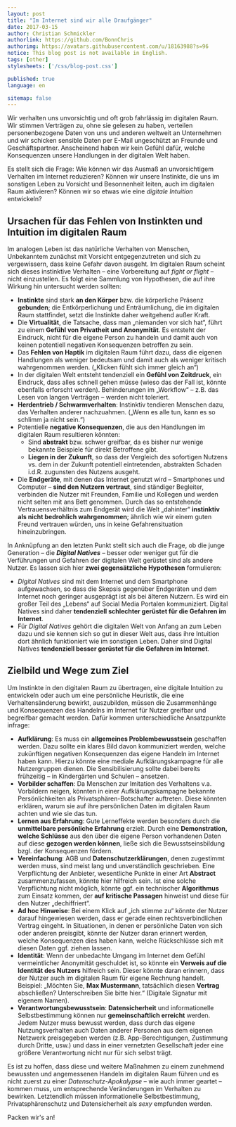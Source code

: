 ```yaml
---
layout: post
title: "Im Internet sind wir alle Draufgänger"
date: 2017-03-15
author: Christian Schmickler
authorlink: https://github.com/BonnChris
authorimg: https://avatars.githubusercontent.com/u/18163988?s=96
notice: This blog post is not available in English.
tags: [other]
stylesheets: ['/css/blog-post.css']

published: true
language: en

sitemap: false
---
```

Wir verhalten uns unvorsichtig und oft grob fahrlässig im digitalen Raum. Wir stimmen Verträgen zu, ohne sie gelesen zu haben, verteilen personenbezogene Daten von uns und anderen weltweit an Unternehmen und wir schicken sensible Daten per E-Mail ungeschützt an Freunde und Geschäftspartner. Anscheinend haben wir kein Gefühl dafür, welche Konsequenzen unsere Handlungen in der digitalen Welt haben.

Es stellt sich die Frage: Wie können wir das Ausmaß an unvorsichtigem Verhalten im Internet reduzieren? Können wir unsere Instinkte, die uns im sonstigen Leben zu Vorsicht und Besonnenheit leiten, auch im digitalen Raum aktivieren? Können wir so etwas wie eine _digitale Intuition_ entwickeln?

## Ursachen für das Fehlen von Instinkten und Intuition im digitalen Raum
Im analogen Leben ist das natürliche Verhalten von Menschen, Unbekanntem zunächst mit Vorsicht entgegenzutreten und sich zu vergewissern, dass keine Gefahr davon ausgeht. Im digitalen Raum scheint sich dieses instinktive Verhalten – eine Vorbereitung auf _fight or flight_ – nicht einzustellen. Es folgt eine Sammlung von Hypothesen, die auf ihre Wirkung hin untersucht werden sollten:

- **Instinkte** sind stark **an den Körper** bzw. die körperliche Präsenz **gebunden**; die Entkörperlichung und Enträumlichung, die im digitalen Raum stattfindet, setzt die Instinkte daher weitgehend außer Kraft.
- Die **Virtualität**, die Tatsache, dass man „niemanden vor sich hat“, führt zu einem **Gefühl von Privatheit und Anonymität**. Es entsteht der Eindruck, nicht für die eigene Person zu handeln und damit auch von keinen potentiell negativen Konsequenzen betroffen zu sein.
- Das **Fehlen von Haptik** im digitalen Raum führt dazu, dass die eigenen Handlungen als weniger bedeutsam und damit auch als weniger kritisch wahrgenommen werden. („Klicken fühlt sich immer gleich an“)
- In der digitalen Welt entsteht tendenziell ein **Gefühl von Zeitdruck**, ein Eindruck, dass alles schnell gehen müsse (wieso das der Fall ist, könnte ebenfalls erforscht werden). Behinderungen im „Workflow“ – z.B. das Lesen von langen Verträgen – werden nicht toleriert.
- **Herdentrieb / Schwarmverhalten**: Instinktiv tendieren Menschen dazu, das Verhalten anderer nachzuahmen. („Wenn es alle tun, kann es so schlimm ja nicht sein.“)
- Potentielle **negative Konsequenzen**, die aus den Handlungen im digitalen Raum resultieren könnten:
  - Sind **abstrakt** bzw. schwer greifbar, da es bisher nur wenige bekannte Beispiele für direkt Betroffene gibt.
  - **Liegen in der Zukunft**, so dass der Vergleich des sofortigen Nutzens vs. dem in der Zukunft potentiell eintretenden, abstrakten Schaden i.d.R. zugunsten des Nutzens ausgeht.
- Die **Endgeräte**, mit denen das Internet genutzt wird – Smartphones und Computer – **sind den Nutzern vertraut**, sind ständiger Begleiter, verbinden die Nutzer mit Freunden, Familie und Kollegen und werden nicht selten mit ans Bett genommen. Durch das so entstehende Vertrauensverhältnis zum Endgerät wird die Welt „dahinter“ **instinktiv als nicht bedrohlich wahrgenommen**; ähnlich wie wir einem guten Freund vertrauen würden, uns in keine Gefahrensituation hineinzubringen.

In Anknüpfung an den letzten Punkt stellt sich auch die Frage, ob die junge Generation – die **_Digital Natives_** – besser oder weniger gut für die Verführungen und Gefahren der digitalen Welt gerüstet sind als andere Nutzer. Es lassen sich hier **zwei gegensätzliche Hypothesen** formulieren:

- _Digital Natives_ sind mit dem Internet und dem Smartphone aufgewachsen, so dass die Skepsis gegenüber Endgeräten und dem Internet noch geringer ausgeprägt ist als bei älteren Nutzern. Es wird ein großer Teil des „Lebens“ auf Social Media Portalen kommuniziert. Digital Natives sind daher **tendenziell schlechter gerüstet für die Gefahren im Internet**.
- Für _Digital Natives_ gehört die digitalen Welt von Anfang an zum Leben dazu und sie kennen sich so gut in dieser Welt aus, dass ihre Intuition dort ähnlich funktioniert wie im sonstigen Leben. Daher sind Digital Natives **tendenziell besser gerüstet für die Gefahren im Internet**.

## Zielbild und Wege zum Ziel
Um Instinkte in den digitalen Raum zu übertragen, eine digitale Intuition zu entwickeln oder auch um eine persönliche Heuristik, die eine Verhaltensänderung bewirkt, auszubilden, müssen die Zusammenhänge und Konsequenzen des Handelns im Internet für Nutzer greifbar und begreifbar gemacht werden. Dafür kommen unterschiedliche Ansatzpunkte infrage:

- **Aufklärung**: Es muss ein **allgemeines Problembewusstsein** geschaffen werden. Dazu sollte ein klares Bild davon kommuniziert werden, welche zukünftigen negativen Konsequenzen das eigene Handeln im Internet haben kann. Hierzu könnte eine mediale Aufklärungskampagne für alle Nutzergruppen dienen. Die Sensibilisierung sollte dabei bereits frühzeitig – in Kindergärten und Schulen – ansetzen.
- **Vorbilder schaffen**: Da Menschen zur Imitation des Verhaltens v.a. Vorbildern neigen, könnten in einer Aufklärungskampagne bekannte Persönlichkeiten als Privatsphären-Botschafter auftreten. Diese könnten erklären, warum sie auf ihre persönlichen Daten im digitalen Raum achten und wie sie das tun.
- **Lernen aus Erfahrung**: Gute Lerneffekte werden besonders durch die **unmittelbare persönliche Erfahrung** erzielt. Durch eine **Demonstration, welche Schlüsse** aus den über die eigene Person vorhandenen Daten auf diese **gezogen werden können**, ließe sich die Bewusstseinsbildung bzgl. der Konsequenzen fördern.
- **Vereinfachung**: AGB und **Datenschutzerklärungen**, denen zugestimmt werden muss, sind meist lang und unverständlich geschrieben. Eine Verpflichtung der Anbieter, wesentliche Punkte in einer Art **Abstract** zusammenzufassen, könnte hier hilfreich sein. Ist eine solche Verpflichtung nicht möglich, könnte ggf. ein technischer **Algorithmus** zum Einsatz kommen, der **auf kritische Passagen** hinweist und diese für den Nutzer „dechiffriert“.
- **Ad hoc Hinweise**: Bei einem Klick auf „ich stimme zu“ könnte der Nutzer darauf hingewiesen werden, dass er gerade einen rechtsverbindlichen Vertrag eingeht. In Situationen, in denen er persönliche Daten von sich oder anderen preisgibt, könnte der Nutzer daran erinnert werden, welche Konsequenzen dies haben kann, welche Rückschlüsse sich mit diesen Daten ggf. ziehen lassen.
- **Identität**: Wenn der unbedachte Umgang im Internet dem Gefühl vermeintlicher Anonymität geschuldet ist, so könnte ein **Verweis auf die Identität des Nutzers** hilfreich sein. Dieser könnte daran erinnern, dass der Nutzer auch im digitalen Raum für eigene Rechnung handelt. Beispiel: „Möchten Sie, **Max Mustermann**, tatsächlich diesen **Vertrag** abschließen? Unterschreiben Sie bitte hier.“ (Digitale Signatur mit eigenem Namen).
- **Verantwortungsbewusstsein**: **Datensicherheit** und informationelle Selbstbestimmung können nur **gemeinschaftlich erreicht** werden. Jedem Nutzer muss bewusst werden, dass durch das eigene Nutzungsverhalten auch Daten anderer Personen aus dem eigenen Netzwerk preisgegeben werden (z.B. App-Berechtigungen, Zustimmung durch Dritte, usw.) und dass in einer vernetzten Gesellschaft jeder eine größere Verantwortung nicht nur für sich selbst trägt.

Es ist zu hoffen, dass diese und weitere Maßnahmen zu einem zunehmend bewussten und angemessenen Handeln im digitalen Raum führen und es nicht zuerst zu einer _Datenschutz-Apokalypse_ – wie auch immer geartet – kommen muss, um entsprechende Veränderungen im Verhalten zu bewirken. Letztendlich müssen informationelle Selbstbestimmung, Privatsphärenschutz und Datensicherheit als _sexy_ empfunden werden.

Packen wir's an!
